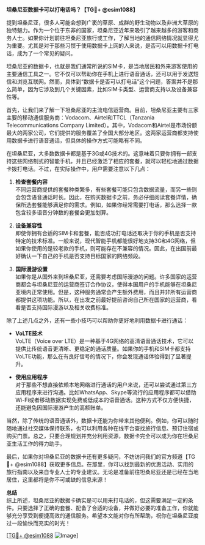 **坦桑尼亚数据卡可以打电话吗？【TG💪+ @esim1088】**

提到坦桑尼亚，很多人可能会想到广袤的草原、成群的野生动物以及非洲大草原的独特魅力。作为一个位于东非的国家，坦桑尼亚近年来吸引了越来越多的游客和商务人士。如果你计划前往坦桑尼亚旅行或工作，了解当地的通信网络情况就显得尤为重要。尤其是对于那些习惯于使用数据卡上网的人来说，是否可以用数据卡打电话，成为了一个常见的疑问。

坦桑尼亚的数据卡，也就是我们通常所说的SIM卡，是当地居民和外来游客使用的主要通信工具之一。它不仅可以帮助你在手机上进行语音通话，还可以用于发送短信和浏览互联网。然而，具体到“数据卡是否可以打电话”这个问题，答案并不是那么简单，因为它涉及到几个关键因素，比如SIM卡类型、运营商支持以及设备兼容性等。

首先，让我们来了解一下坦桑尼亚的主流电信运营商。目前，坦桑尼亚主要有三家主要的移动通信服务商：Vodacom、Airtel和TTCL（Tanzania Telecommunications Company Limited）。其中，Vodacom和Airtel是市场份额最大的两家公司，它们提供的服务覆盖了全国大部分地区。这两家运营商都支持使用数据卡进行语音通话，但具体的操作方式可能略有不同。

在坦桑尼亚，大多数数据卡都是基于3G或4G技术的。这意味着只要你拥有一部支持这些网络制式的智能手机，并且已经激活了相应的套餐，就可以轻松地通过数据卡拨打电话。不过，在实际操作中，用户需要注意以下几点：

1. **检查套餐内容**  
   不同运营商提供的套餐种类繁多，有些套餐可能只包含数据流量，而另一些则会包含语音通话时长。因此，在购买数据卡之前，务必仔细阅读套餐详情，确保所选套餐能够满足你的需求。例如，如果你经常需要打电话，那么选择一款包含较多语音分钟数的套餐会更加划算。

2. **设备兼容性**  
   即使你拥有合适的SIM卡和套餐，能否成功打电话还取决于你的手机是否支持特定的技术标准。一般来说，现代智能手机都能很好地支持3G和4G网络，但如果你使用的是较老款的手机，则可能存在不兼容的情况。因此，在出国前最好确认一下自己的手机是否支持目标国家的网络频段。

3. **国际漫游设置**  
   如果你是从国外来到坦桑尼亚，还需要考虑国际漫游的问题。许多国家的运营商都会与坦桑尼亚的运营商签订合作协议，使得本国用户的手机能够在坦桑尼亚境内正常使用。但是，这种服务通常会产生额外费用，而且并非所有运营商都提供这项功能。所以，在出发之前最好提前咨询自己所在国家的运营商，看看是否支持国际漫游以及相关收费标准。

除了上述几点之外，还有一些小技巧可以帮助你更好地利用数据卡进行通话：

- **VoLTE技术**  
  VoLTE（Voice over LTE）是一种基于4G网络的高清语音通话技术，它可以提供比传统语音更清晰、更稳定的通话质量。如果你的手机和SIM卡都支持VoLTE功能，那么在有良好信号的情况下，你会发现通话体验得到了显著提升。

- **使用应用程序**  
  对于那些不想直接依赖本地网络进行通话的用户来说，还可以尝试通过第三方应用程序来进行沟通。比如WhatsApp、Skype等流行的应用程序都可以借助Wi-Fi或者移动数据实现免费或低成本的语音通话。这种方式不仅方便快捷，还能避免因国际漫游产生的高额账单。

当然，除了传统的语音通话外，数据卡还能为你带来其他便利。例如，你可以随时随地通过社交媒体保持联系，也可以利用各种在线平台查找旅行信息、预订住宿或购买门票。总之，只要合理规划并充分利用资源，数据卡完全可以成为你在坦桑尼亚生活工作的得力助手。

最后，如果你对坦桑尼亚的数据卡还有更多疑问，不妨访问我们的官方频道【TG💪+ @esim1088】获取更多信息。在那里，你可以找到最新的优惠活动、实用的旅行指南以及来自专业人士的专业建议。无论是准备前往坦桑尼亚还是已经在当地居住，这里都将是你不可或缺的信息来源！

**总结**  
综上所述，坦桑尼亚的数据卡确实是可以用来打电话的，但这需要满足一定的条件。只要选择了正确的套餐、配备了合适的设备，并做好必要的准备工作，你就能够充分享受到便捷高效的通信服务。希望本文能对你有所帮助，祝你在坦桑尼亚度过一段愉快而充实的时光！  

[[TG💪+ @esim1088](https://t.me/s/esim1088) ![Image](https://i.postimg.cc/4NQfJmqS/Snipaste-2025-05-13-00-14-12.png)]